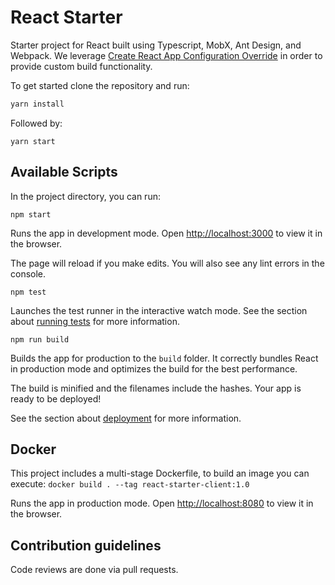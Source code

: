 # React Starter

Starter project for React built using Typescript, MobX, Ant Design, and Webpack. We leverage [Create React App Configuration Override](https://github.com/sharegate/craco) in order to provide custom build functionality.

To get started clone the repository and run:

```bash
yarn install
```

Followed by:
```
yarn start
```

## Available Scripts

In the project directory, you can run:

`npm start`

Runs the app in development mode.
Open [http://localhost:3000](http://localhost:3000) to view it in the browser.

The page will reload if you make edits.
You will also see any lint errors in the console.

`npm test`

Launches the test runner in the interactive watch mode.
See the section about [running tests](https://facebook.github.io/create-react-app/docs/running-tests) for more information.

`npm run build`

Builds the app for production to the `build` folder.
It correctly bundles React in production mode and optimizes the build for the best performance.

The build is minified and the filenames include the hashes.
Your app is ready to be deployed!

See the section about [deployment](https://facebook.github.io/create-react-app/docs/deployment) for more information.

## Docker

This project includes a multi-stage Dockerfile, to build an image you can execute: `docker build . --tag react-starter-client:1.0`

Runs the app in production mode.
Open [http://localhost:8080](http://localhost:8080) to view it in the browser.

## Contribution guidelines

Code reviews are done via pull requests.
